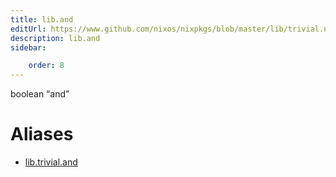 ```yaml
---
title: lib.and
editUrl: https://www.github.com/nixos/nixpkgs/blob/master/lib/trivial.nix#L121C9
description: lib.and
sidebar:

    order: 8
---
```


boolean “and”


# Aliases

- [lib.trivial.and](./reference/lib/trivial/lib-trivial-and)


